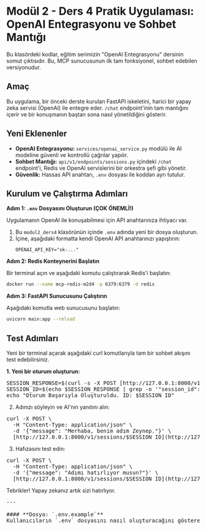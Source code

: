 # Modül 2 - Ders 4 Pratik Uygulaması: OpenAI Entegrasyonu ve Sohbet Mantığı

Bu klasördeki kodlar, eğitim serimizin "OpenAI Entegrasyonu" dersinin somut çıktısıdır. Bu, MCP sunucusunun ilk tam fonksiyonel, sohbet edebilen versiyonudur.

## Amaç

Bu uygulama, bir önceki derste kurulan FastAPI iskeletini, harici bir yapay zeka servisi (OpenAI) ile entegre eder. `/chat` endpoint'inin tam mantığını içerir ve bir konuşmanın baştan sona nasıl yönetildiğini gösterir.

## Yeni Eklenenler

* **OpenAI Entegrasyonu:** `services/openai_service.py` modülü ile AI modeline güvenli ve kontrollü çağrılar yapılır.
* **Sohbet Mantığı:** `api/v1/endpoints/sessions.py` içindeki `/chat` endpoint'i, Redis ve OpenAI servislerini bir orkestra şefi gibi yönetir.
* **Güvenlik:** Hassas API anahtarı, `.env` dosyası ile koddan ayrı tutulur.

## Kurulum ve Çalıştırma Adımları

**Adım 1: `.env` Dosyasını Oluşturun (ÇOK ÖNEMLİ!)**

Uygulamanın OpenAI ile konuşabilmesi için API anahtarınıza ihtiyacı var.
1.  Bu `modul2_ders4` klasörünün içinde `.env` adında yeni bir dosya oluşturun.
2.  İçine, aşağıdaki formatta kendi OpenAI API anahtarınızı yapıştırın:
    ```
    OPENAI_API_KEY="sk-..."
    ```

**Adım 2: Redis Konteynerini Başlatın**

Bir terminal açın ve aşağıdaki komutu çalıştırarak Redis'i başlatın:
```bash
docker run --name mcp-redis-m2d4 -p 6379:6379 -d redis
```

**Adım 3: FastAPI Sunucusunu Çalıştırın**

Aşağıdaki komutla web sunucusunu başlatın:

```bash
uvicorn main:app --reload
```

## Test Adımları
Yeni bir terminal açarak aşağıdaki curl komutlarıyla tam bir sohbet akışını test edebilirsiniz.

**1. Yeni bir oturum oluşturun:**
<pre>
SESSION_RESPONSE=$(curl -s -X POST [http://127.0.0.1:8000/v1/sessions](http://127.0.0.1:8000/v1/sessions))
SESSION_ID=$(echo $SESSION_RESPONSE | grep -o '"session_id":"[^"]*' | cut -d'"' -f4)
echo "Oturum Başarıyla Oluşturuldu. ID: $SESSION_ID"
</pre>

2. Adınızı söyleyin ve AI'nın yanıtını alın:
<pre>
curl -X POST \
  -H "Content-Type: application/json" \
  -d '{"message": "Merhaba, benim adım Zeynep."}' \
  [http://127.0.0.1:8000/v1/sessions/$SESSION_ID](http://127.0.0.1:8000/v1/sessions/$SESSION_ID)
</pre>

3. Hafızasını test edin:
<pre>
curl -X POST \
  -H "Content-Type: application/json" \
  -d '{"message": "Adımı hatırlıyor musun?"}' \
  [http://127.0.0.1:8000/v1/sessions/$SESSION_ID](http://127.0.0.1:8000/v1/sessions/$SESSION_ID)
</pre>

Tebrikler! Yapay zekanız artık sizi hatırlıyor.
<pre>
---

#### **Dosya: `.env.example`**
Kullanıcıların `.env` dosyasını nasıl oluşturacağını gösteren örnek dosya.

</pre>


